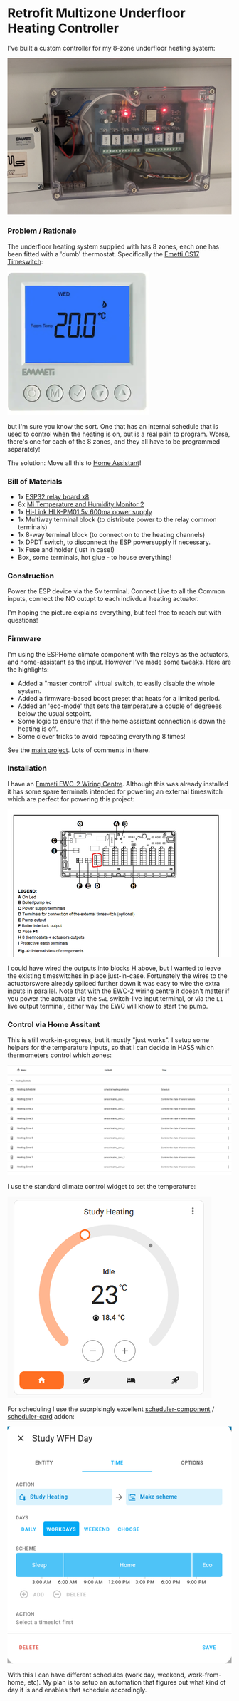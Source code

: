 # Retrofit Multizone Underfloor Heating Controller

I've built a custom controller for my 8-zone underfloor heating system:

![heating controller](heating_controller.png)

### Problem / Rationale

The underfloor heating system supplied with has 8 zones, each one has been fitted with a 'dumb' thermostat. Specifically the [Emetti CS17 Timeswitch](https://emmeti.co.uk/products/zone-controls/cs17-touchscreen-programmable-thermostat/):

![Emetti CS17 Timeswitch](Emmeti-CS-17-Touchscreen-Programmable-Thermostat-PRODUCT.png)

but I'm sure you know the sort. One that has an internal schedule that is used to control when the heating is on, but is a real pain to program. Worse, there's one for each of the 8 zones, and they all have to be programmed separately!

The solution: Move all this to [Home Assistant](https://www.home-assistant.io/)!

### Bill of Materials

* 1x [ESP32 relay board x8](https://devices.esphome.io/devices/ESP32E-Relay-X8)
* 8x [Mi Temperature and Humidity Monitor 2](https://buy.mi.com/uk/item/3204500023)
* 1x [Hi-Link HLK-PM01 5v 600ma power supply](https://lygte-info.dk/review/Power%20Mains%20to%205V%200.6A%20Hi-Link%20HLK-PM01%20UK.html) 
* 1x Multiway terminal block (to distribute power to the relay common terminals)
* 1x 8-way terminal block (to connect on to the heating channels)
* 1x DPDT switch, to disconnect the ESP powersupply if necessary.
* 1x Fuse and holder (just in case!)
* Box, some terminals, hot glue - to house everything!

### Construction

Power the ESP device via the 5v terminal. Connect Live to all the Common inputs, connect the NO outupt to each indivdual heating actuator.

I'm hoping the picture explains everything, but feel free to reach out with questions!

### Firmware

I'm using the ESPHome climate component with the relays as the actuators, and home-assistant as the input. However I've made some tweaks. Here are the highlights:
 * Added a "master control" virtual switch, to easily disable the whole system.
 * Added a firmware-based boost preset that heats for a limited period.
 * Added an 'eco-mode' that sets the temperature a couple of degreees below the usual setpoint.
 * Some logic to ensure that if the home assistant connection is down the heating is off.
 * Some clever tricks to avoid repeating everything 8 times!

See the [main project](../heating.yaml). Lots of comments in there.


### Installation

I have an [Emmeti EWC-2 Wiring Centre](https://emmeti.co.uk/products/zone-controls/wiring-centres/). Although this was already installed it has some spare terminals intended for powering an external timeswitch which are perfect for powering this project:

![EWC2 diagram with external inputs highlighted](EWC2_component_view.png)

I could have wired the outputs into blocks H above, but I wanted to leave the existing timeswitches in place just-in-case. Fortunately the wires to the actuatorswere already spliced further down it was easy to wire the extra inputs in parallel. Note that with the EWC-2 wiring centre it doesn't matter if you power the actuater via the `SwL` switch-live input terminal, or via the `L1` live output terminal, either way the EWC will know to start the pump. 

### Control via Home Assitant

This is still work-in-progress, but it mostly "just works". I setup some helpers for the temperature inputs, so that I can decide in HASS which thermometers control which zones:

![HASS helpers](hass_helpers.png)


I use the standard climate control widget to set the temperature:

![HASS climate widget](climatewidget.png)

For scheduling I use the suprpisingly excellent [scheduler-component](https://github.com/nielsfaber/scheduler-component) / [scheduler-card](https://github.com/nielsfaber/scheduler-card) addon:

![HASS scheduler addon](scheduler.png)

With this I can have different schedules (work day, weekend, work-from-home, etc). My plan is to setup an automation that figures out what kind of day it is and enables that schedule accordingly.

